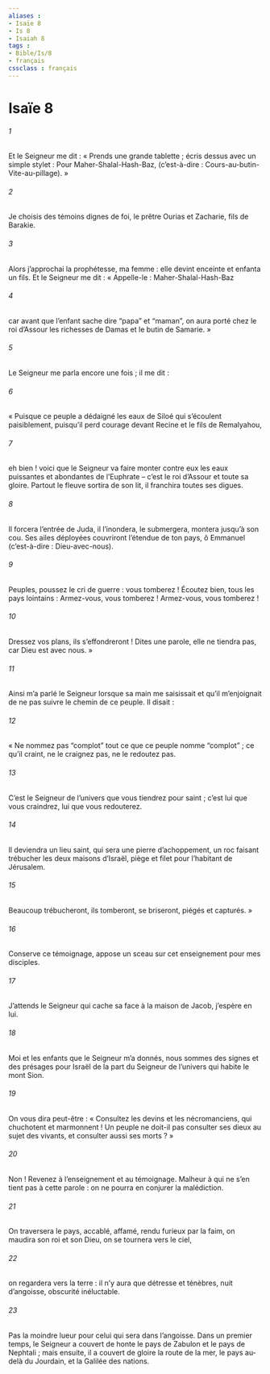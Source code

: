 ```yaml
---
aliases : 
- Isaïe 8
- Is 8
- Isaiah 8
tags : 
- Bible/Is/8
- français
cssclass : français
---
```


# Isaïe 8

###### 1
Et le Seigneur me dit :
« Prends une grande tablette ;
écris dessus avec un simple stylet :
Pour Maher-Shalal-Hash-Baz,
(c’est-à-dire : Cours-au-butin-Vite-au-pillage). »
###### 2
Je choisis des témoins dignes de foi,
le prêtre Ourias et Zacharie, fils de Barakie.
###### 3
Alors j’approchai la prophétesse, ma femme :
elle devint enceinte et enfanta un fils.
Et le Seigneur me dit :
« Appelle-le : Maher-Shalal-Hash-Baz
###### 4
car avant que l’enfant sache dire
“papa” et “maman”,
on aura porté chez le roi d’Assour
les richesses de Damas et le butin de Samarie. »
###### 5
Le Seigneur me parla encore une fois ;
il me dit :
###### 6
« Puisque ce peuple a dédaigné les eaux de Siloé
qui s’écoulent paisiblement,
puisqu’il perd courage devant Recine
et le fils de Remalyahou,
###### 7
eh bien ! voici que le Seigneur
va faire monter contre eux
les eaux puissantes et abondantes de l’Euphrate
– c’est le roi d’Assour et toute sa gloire.
Partout le fleuve sortira de son lit,
il franchira toutes ses digues.
###### 8
Il forcera l’entrée de Juda,
il l’inondera, le submergera,
montera jusqu’à son cou.
Ses ailes déployées
couvriront l’étendue de ton pays,
ô Emmanuel (c’est-à-dire : Dieu-avec-nous).
###### 9
Peuples, poussez le cri de guerre : vous tomberez !
Écoutez bien, tous les pays lointains :
Armez-vous, vous tomberez !
Armez-vous, vous tomberez !
###### 10
Dressez vos plans, ils s’effondreront !
Dites une parole, elle ne tiendra pas,
car Dieu est avec nous. »
###### 11
Ainsi m’a parlé le Seigneur
lorsque sa main me saisissait
et qu’il m’enjoignait de ne pas suivre
le chemin de ce peuple.
Il disait :
###### 12
« Ne nommez pas “complot”
tout ce que ce peuple nomme “complot” ;
ce qu’il craint, ne le craignez pas,
ne le redoutez pas.
###### 13
C’est le Seigneur de l’univers
que vous tiendrez pour saint ;
c’est lui que vous craindrez,
lui que vous redouterez.
###### 14
Il deviendra un lieu saint,
qui sera une pierre d’achoppement,
un roc faisant trébucher les deux maisons d’Israël,
piège et filet pour l’habitant de Jérusalem.
###### 15
Beaucoup trébucheront,
ils tomberont, se briseront,
piégés et capturés. »
###### 16
Conserve ce témoignage,
appose un sceau sur cet enseignement
pour mes disciples.
###### 17
J’attends le Seigneur qui cache sa face à la maison de Jacob,
j’espère en lui.
###### 18
Moi et les enfants que le Seigneur m’a donnés,
nous sommes des signes et des présages pour Israël
de la part du Seigneur de l’univers
qui habite le mont Sion.
###### 19
On vous dira peut-être :
« Consultez les devins et les nécromanciens,
qui chuchotent et marmonnent !
Un peuple ne doit-il pas consulter ses dieux
au sujet des vivants,
et consulter aussi ses morts ? »
###### 20
Non ! Revenez à l’enseignement et au témoignage.
Malheur à qui ne s’en tient pas à cette parole :
on ne pourra en conjurer la malédiction.
###### 21
On traversera le pays,
accablé, affamé,
rendu furieux par la faim,
on maudira son roi et son Dieu,
on se tournera vers le ciel,
###### 22
on regardera vers la terre :
il n’y aura que détresse et ténèbres,
nuit d’angoisse,
obscurité inéluctable.
###### 23
Pas la moindre lueur
pour celui qui sera dans l’angoisse.
Dans un premier temps, le Seigneur a couvert de honte
le pays de Zabulon et le pays de Nephtali ;
mais ensuite, il a couvert de gloire
la route de la mer, le pays au-delà du Jourdain,
et la Galilée des nations.
